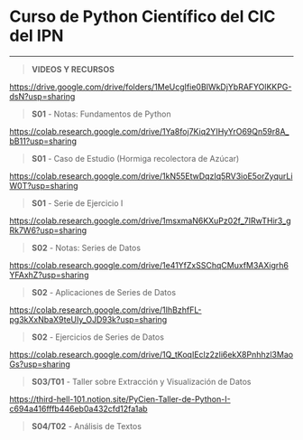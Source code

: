 # Curso de Python Científico del CIC del IPN

---

> **VIDEOS Y RECURSOS**

https://drive.google.com/drive/folders/1MeUcgIfie0BIWkDjYbRAFYOlKKPG-dsN?usp=sharing

> **S01** - Notas: Fundamentos de Python

https://colab.research.google.com/drive/1Ya8foj7Kiq2YIHyYrO69Qn59r8A_bB11?usp=sharing

> **S01** - Caso de Estudio (Hormiga recolectora de Azúcar)

https://colab.research.google.com/drive/1kN55EtwDqzIq5RV3ioE5orZyqurLiW0T?usp=sharing

> **S01** - Serie de Ejercicio I

https://colab.research.google.com/drive/1msxmaN6KXuPz02f_7IRwTHir3_gRk7W6?usp=sharing

> **S02** - Notas: Series de Datos

https://colab.research.google.com/drive/1e41YfZxSSChqCMuxfM3AXigrh6YFAxhZ?usp=sharing

> **S02** - Aplicaciones de Series de Datos

https://colab.research.google.com/drive/1IhBzhfFL-pg3kXxNbaX9teUIy_OJD93k?usp=sharing

> **S02** - Ejercicios de Series de Datos

https://colab.research.google.com/drive/1Q_tKoqIEclz2zli6ekX8Pnhhzl3MaoGs?usp=sharing

> **S03/T01** - Taller sobre Extracción y Visualización de Datos

https://third-hell-101.notion.site/PyCien-Taller-de-Python-I-c694a416fffb446eb0a432cfd12fa1ab

> **S04/T02** - Análisis de Textos


